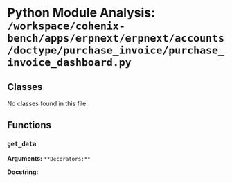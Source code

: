 # Python Module Analysis: `/workspace/cohenix-bench/apps/erpnext/erpnext/accounts/doctype/purchase_invoice/purchase_invoice_dashboard.py`

## Classes

No classes found in this file.


## Functions

### `get_data`
**Arguments:** ``
**Decorators:** ``

**Docstring:**
```

```

